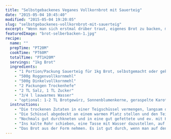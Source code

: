 ```yaml
---
title: "Selbstgebackenes Veganes Vollkornbrot mit Sauerteig"
date: "2015-05-04 10:45:40"
modified: "2015-05-04 19:20:05"
slug: "selbstgebackenes-vollkornbrot-mit-sauerteig"
excerpt: "Wenn man sich erstmal drüber traut, eigenes Brot zu backen, merkt man schnell, dass es weniger aufwendig ist als gedacht und noch dazu zahlt sich die Mühe aus, denn was schmeckt besser als frisches Brot?"
featuredImage: "brot-selberbacken-1.jpg"
recipe:
  name: ""
  prepTime: "PT20M"
  cookTime: "PT60M"
  totalTime: "PT1H20M"
  servings: "1kg Brot"
  ingredients:
    - "1 Portion/Packung Sauerteig für 1kg Brot, selbstgemacht oder gekauft"
    - "500g Roggenvollkornmehl"
    - "500g Dinkelvollkornmehl"
    - "2 Packungen Trockenhefe"
    - "2 TL Salz, 1 TL Zucker"
    - "3/4 l lauwarmes Wasser"
    - "optional: 1-2 TL Brotgewürz, Sonnenblumenkerne, geraspelte Karotten, Haferflocken,..."
  instructions:
    - "Die trockenen Zutaten in einer Teigschüssel vermengen, langsam das Wasser einkneten und für 8-10min gut weiterkneten bis sich der Teig von den Händen löst."
    - "Die Schüssel abgedeckt an einem warmen Platz stellen und den Teig für ca. 1h gehen lassen bis er sich verdoppelt hat."
    - "Nochmals gut durchkneten und in eine gut gefettete und ev. mit Haferflocken oder Sonnenblumenkernen ausgestreute Form füllen. Wieder gehen lassen bis sich der Teig verdoppelt hat."
    - "Ins kalte Rohr schieben, eine Tasse mit Wasser dazustellen, auf 200°C Ober-/Unterhitze einschalten und für 50-60min backen."
    - "Das Brot aus der Form nehmen. Es ist gut durch, wenn man auf den Boden klopft und es hohl klingt. Auf einem Gitter auskühlen lassen. In einem Brotsack oder in einem Geschirrtuch eingeschlagen lagern. Hält für ca. eine Woche."
---
```


